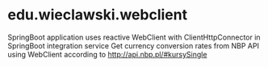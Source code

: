 # edu.wieclawski.webclient
SpringBoot application uses reactive WebClient with ClientHttpConnector in SpringBoot integration service
Get currency conversion rates from NBP API using WebClient according to  http://api.nbp.pl/#kursySingle
